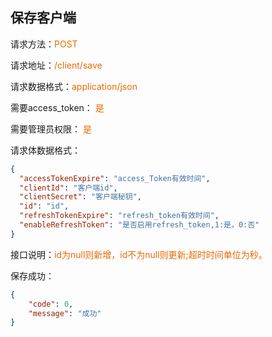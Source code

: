 ## 保存客户端
<p>请求方法：<span style="color:#e96900">POST</span></p>
<p>请求地址：<span style="color:#e96900">/client/save</span></p>
<p>请求数据格式：<span style="color:#e96900">application/json</span></p>
<p>需要access_token： <span style="color:#e96900">是</span></p>
<p>需要管理员权限： <span style="color:#e96900">是</span></p>
<p></p>

请求体数据格式：
```json
{
  "accessTokenExpire": "access_Token有效时间",
  "clientId": "客户端id",
  "clientSecret": "客户端秘钥",
  "id": "id",
  "refreshTokenExpire": "refresh_token有效时间",
  "enableRefreshToken": "是否启用refresh_token,1:是，0:否"
}
```

<p>接口说明：<span style="color:#e96900">id为null则新增，id不为null则更新;超时时间单位为秒。</span></p>

保存成功：
```json
{  
	"code": 0,  
	"message": "成功"
}
```
